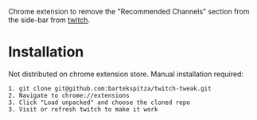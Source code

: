Chrome extension to remove the "Recommended Channels" section from the side-bar from [twitch](https://twitch.tv).

# Installation
Not distributed on chrome extension store. Manual installation required:

    1. git clone git@github.com:bartekspitza/twitch-tweak.git
    2. Navigate to chrome://extensions
    3. Click "Load unpacked" and choose the cloned repo
    3. Visit or refresh twitch to make it work
